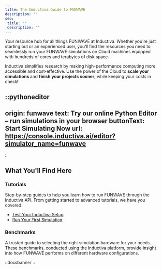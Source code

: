 ```yaml
---
title: The Inductiva Guide to FUNWAVE
description: ""
seo:
 title: ""
 description: ""
---
```


Your resource hub for all things FUNWAVE at Inductiva. Whether you're just starting out or an experienced user, you'll find the resources you need to seamlessly run your FUNWAVE simulations on Cloud machines equipped with hundreds of cores and terabytes of disk space.

Inductiva simplifies research by making high-performance computing more accessible and cost-effective. Use the power of the Cloud to **scale your simulations** and **finish your projects sooner**, while keeping your costs in check! 

::pythoneditor
---
origin: funwave
text: Try our online Python Editor – run simulations in your browser
buttonText: Start Simulating Now
url: https://console.inductiva.ai/editor?simulator_name=funwave
---
::

## What You'll Find Here

### Tutorials
Step-by-step guides to help you learn how to run FUNWAVE through the Inductiva API. From getting started to advanced tutorials, we have you covered.

- [Test Your Inductiva Setup](tutorials/setup-test)
- [Run Your First Simulation](tutorials/quick-start)

### Benchmarks
A trusted guide to selecting the right simulation hardware for your needs. These benchmarks, conducted using the Inductiva platform, provide insight into how FUNWAVE performs on different hardware configurations.

::docsbanner
::
